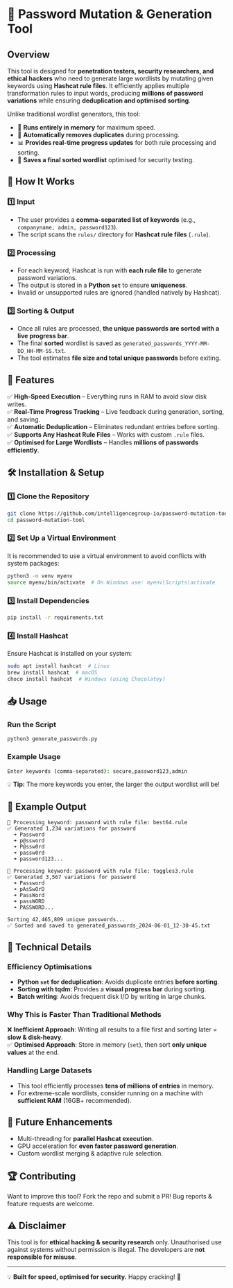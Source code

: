 # 🔐 Password Mutation & Generation Tool

## Overview

This tool is designed for **penetration testers, security researchers, and ethical hackers** who need to generate large wordlists by mutating given keywords using **Hashcat rule files**. It efficiently applies multiple transformation rules to input words, producing **millions of password variations** while ensuring **deduplication and optimised sorting**.

Unlike traditional wordlist generators, this tool:

- 🚀 **Runs entirely in memory** for maximum speed.
- 🔄 **Automatically removes duplicates** during processing.
- 📊 **Provides real-time progress updates** for both rule processing and sorting.
- 💾 **Saves a final sorted wordlist** optimised for security testing.

## 🔧 How It Works

### 1️⃣ Input

- The user provides a **comma-separated list of keywords** (e.g., `companyname, admin, password123`).
- The script scans the `rules/` directory for **Hashcat rule files** (`.rule`).

### 2️⃣ Processing

- For each keyword, Hashcat is run with **each rule file** to generate password variations.
- The output is stored in a **Python `set`** to ensure **uniqueness**.
- Invalid or unsupported rules are ignored (handled natively by Hashcat).

### 3️⃣ Sorting & Output

- Once all rules are processed, **the unique passwords are sorted with a live progress bar**.
- The final **sorted** wordlist is saved as `generated_passwords_YYYY-MM-DD_HH-MM-SS.txt`.
- The tool estimates **file size and total unique passwords** before exiting.

## 📌 Features

✅ **High-Speed Execution** – Everything runs in RAM to avoid slow disk writes.  
✅ **Real-Time Progress Tracking** – Live feedback during generation, sorting, and saving.  
✅ **Automatic Deduplication** – Eliminates redundant entries before sorting.  
✅ **Supports Any Hashcat Rule Files** – Works with custom `.rule` files.  
✅ **Optimised for Large Wordlists** – Handles **millions of passwords efficiently**.  

## 🛠️ Installation & Setup

### 1️⃣ Clone the Repository

```bash
git clone https://github.com/intelligencegroup-io/password-mutation-tool.git
cd password-mutation-tool
```

### 2️⃣ Set Up a Virtual Environment

It is recommended to use a virtual environment to avoid conflicts with system packages:

```bash
python3 -m venv myenv
source myenv/bin/activate  # On Windows use: myenv\Scripts\activate
```

### 3️⃣ Install Dependencies

```bash
pip install -r requirements.txt
```

### 4️⃣ Install Hashcat

Ensure Hashcat is installed on your system:

```bash
sudo apt install hashcat  # Linux
brew install hashcat  # macOS
choco install hashcat  # Windows (using Chocolatey)
```

## 📥 Usage

### Run the Script

```bash
python3 generate_passwords.py
```

### Example Usage

```bash
Enter keywords (comma-separated): secure,password123,admin
```

💡 **Tip:** The more keywords you enter, the larger the output wordlist will be!

## 📜 Example Output

```
🔹 Processing keyword: password with rule file: best64.rule
✅ Generated 1,234 variations for password
  ➜ Password
  ➜ p@ssword
  ➜ P@ssw0rd
  ➜ passw0rd
  ➜ password123...

🔹 Processing keyword: password with rule file: toggles3.rule
✅ Generated 3,567 variations for password
  ➜ Password
  ➜ pAsSwOrD
  ➜ PassWord
  ➜ passWORD
  ➜ PASSWORD...

Sorting 42,465,809 unique passwords...
✅ Sorted and saved to generated_passwords_2024-06-01_12-30-45.txt
```

## 🔬 Technical Details

### **Efficiency Optimisations**

- **Python `set` for deduplication**: Avoids duplicate entries **before sorting**.
- **Sorting with tqdm**: Provides a **visual progress bar** during sorting.
- **Batch writing**: Avoids frequent disk I/O by writing in large chunks.

### **Why This is Faster Than Traditional Methods**

❌ **Inefficient Approach**: Writing all results to a file first and sorting later = **slow & disk-heavy**.  
✅ **Optimised Approach**: Store in memory (`set`), then sort **only unique values** at the end.

### **Handling Large Datasets**

- This tool efficiently processes **tens of millions of entries** in memory.
- For extreme-scale wordlists, consider running on a machine with **sufficient RAM** (16GB+ recommended).

## 🚀 Future Enhancements

- Multi-threading for **parallel Hashcat execution**.
- GPU acceleration for **even faster password generation**.
- Custom wordlist merging & adaptive rule selection.

## 🏆 Contributing

Want to improve this tool? Fork the repo and submit a PR! Bug reports & feature requests are welcome.

## ⚠️ Disclaimer

This tool is for **ethical hacking & security research** only. Unauthorised use against systems without permission is illegal. The developers are **not responsible for misuse**.

---

💡 **Built for speed, optimised for security.** Happy cracking! 🚀
